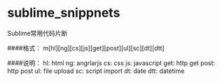 # sublime_snippnets
Sublime常用代码片断

####格式：
m[hl][ng][cs][js][get][post][ul][sc][dt][dtt]

####说明：
hl: html
ng: angrlarjs
cs: css
js: javascript
get: http get
post: http post
ul: file upload
sc: script import
dt: date
dtt: datetime
